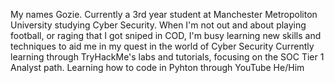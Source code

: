 My names Gozie. Currently a 3rd year student at Manchester Metropoliton University studying Cyber Security. 
When I'm not out and about playing football, or raging that I got sniped in COD, I'm busy learning new skills and techniques to aid me in my quest in the world of Cyber Security
Currently learning through TryHackMe's labs and tutorials, focusing on the SOC Tier 1 Analyst path. Learning how to code in Pyhton through YouTube
He/Him


